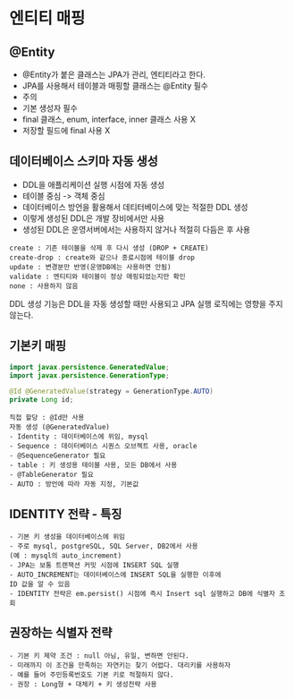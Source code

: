 # 엔티티 매핑
## @Entity
- @Entity가 붙은 클래스는 JPA가 관리, 엔티티라고 한다.
- JPA를 사용해서 테이블과 매핑할 클래스는 @Entity 필수
- 주의
- 기본 생성자 필수 
- final 클래스, enum, interface, inner 클래스 사용 X
- 저장할 필드에 final 사용 X

## 데이터베이스 스키마 자동 생성
- DDL을 애플리케이션 실행 시점에 자동 생성
- 테이블 중심 -> 객체 중심
- 데이터베이스 방언을 활용해서 데티터베이스에 맞는 적절한 DDL 생성
- 이렇게 생성된 DDL은 개발 장비에서만 사용
- 생성된 DDL은 운영서버에서는 사용하지 않거나 적절히 다듬은 후 사용


```
create : 기존 테이블을 삭제 후 다시 생성 (DROP + CREATE)
create-drop : create와 같으나 종료시점에 테이블 drop
update : 변경분만 반영(운영DB에는 사용하면 안됨)
validate : 엔티티와 테이블이 정상 매핑되었는지만 확인
none : 사용하지 않음
```
DDL 생성 기능은 DDL을 자동 생성할 때만 사용되고 JPA 실행 로직에는 영향을 주지 않는다.

## 기본키 매핑

```java
import javax.persistence.GeneratedValue;
import javax.persistence.GenerationType;

@Id @GeneratedValue(strategy = GenerationType.AUTO)
private Long id;
```
```
직접 할당 : @Id만 사용
자동 생성 (@GeneratedValue)
- Identity : 데이터베이스에 위임, mysql
- Sequence : 데이터베이스 시퀀스 오브젝트 사용, oracle
- @SequenceGenerator 필요
- table : 키 생성용 테이블 사용, 모든 DB에서 사용
- @TableGenerator 필요
- AUTO : 방언에 따라 자동 지정, 기본값 
```

## IDENTITY 전략 - 특징
```
- 기본 키 생성을 데이터베이스에 위임
- 주로 mysql, postgreSQL, SQL Server, DB2에서 사용
(예 : mysql의 auto_increment)
- JPA는 보통 트랜잭션 커밋 시점에 INSERT SQL 실행
- AUTO_INCREMENT는 데이터베이스에 INSERT SQL을 실행한 이후에
ID 값을 알 수 있음
- IDENTITY 전략은 em.persist() 시점에 즉시 Insert sql 실행하고 DB에 식별자 조회
```

## 권장하는 식별자 전략
```
- 기본 키 제약 조건 : null 아님, 유일, 변하면 안된다.
- 미래까지 이 조건을 만족하는 자연키는 찾기 어렵다. 대리키를 사용하자
- 예를 들어 주민등록번호도 기본 키로 적절하지 않다.
- 권장 : Long형 + 대체키 + 키 생성전략 사용
```